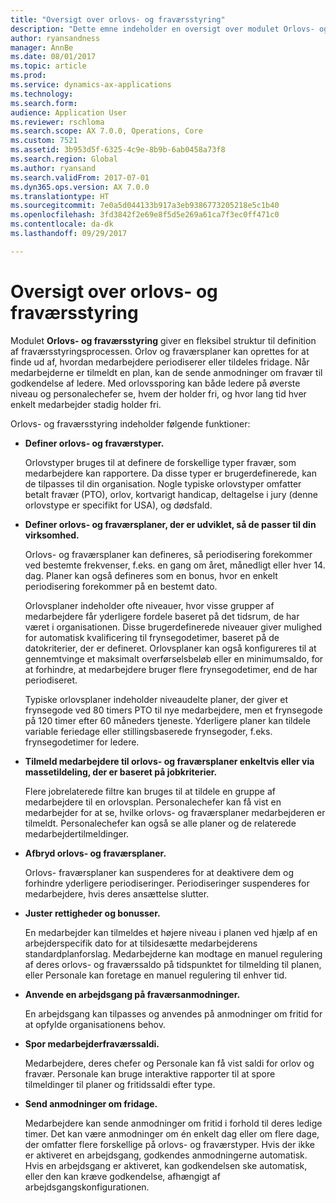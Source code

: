 ```yaml
---
title: "Oversigt over orlovs- og fraværsstyring"
description: "Dette emne indeholder en oversigt over modulet Orlovs- og fraværsstyring. Dette modul giver en fleksibel struktur til definition af fraværsstyringsprocessen. Orlov og fraværsplaner kan oprettes for at finde ud af, hvordan medarbejdere periodiserer eller tildeles fridage."
author: ryansandness
manager: AnnBe
ms.date: 08/01/2017
ms.topic: article
ms.prod: 
ms.service: dynamics-ax-applications
ms.technology: 
ms.search.form: 
audience: Application User
ms.reviewer: rschloma
ms.search.scope: AX 7.0.0, Operations, Core
ms.custom: 7521
ms.assetid: 3b953d5f-6325-4c9e-8b9b-6ab0458a73f8
ms.search.region: Global
ms.author: ryansand
ms.search.validFrom: 2017-07-01
ms.dyn365.ops.version: AX 7.0.0
ms.translationtype: HT
ms.sourcegitcommit: 7e0a5d044133b917a3eb9386773205218e5c1b40
ms.openlocfilehash: 3fd3842f2e69e8f5d5e269a61ca7f3ec0ff471c0
ms.contentlocale: da-dk
ms.lasthandoff: 09/29/2017

---
```

# <a name="leave-and-absence-management-overview"></a>Oversigt over orlovs- og fraværsstyring

Modulet **Orlovs- og fraværsstyring** giver en fleksibel struktur til definition af fraværsstyringsprocessen. Orlov og fraværsplaner kan oprettes for at finde ud af, hvordan medarbejdere periodiserer eller tildeles fridage. Når medarbejderne er tilmeldt en plan, kan de sende anmodninger om fravær til godkendelse af ledere. Med orlovssporing kan både ledere på øverste niveau og personalechefer se, hvem der holder fri, og hvor lang tid hver enkelt medarbejder stadig holder fri.  

Orlovs- og fraværsstyring indeholder følgende funktioner: 

- **Definer orlovs- og fraværstyper.**

    Orlovstyper bruges til at definere de forskellige typer fravær, som medarbejdere kan rapportere. Da disse typer er brugerdefinerede, kan de tilpasses til din organisation. Nogle typiske orlovstyper omfatter betalt fravær (PTO), orlov, kortvarigt handicap, deltagelse i jury (denne orlovstype er specifikt for USA), og dødsfald. 

- **Definer orlovs- og fraværsplaner, der er udviklet, så de passer til din virksomhed.**

    Orlovs- og fraværsplaner kan defineres, så periodisering forekommer ved bestemte frekvenser, f.eks. en gang om året, månedligt eller hver 14. dag. Planer kan også defineres som en bonus, hvor en enkelt periodisering forekommer på en bestemt dato. 

    Orlovsplaner indeholder ofte niveauer, hvor visse grupper af medarbejdere får yderligere fordele baseret på det tidsrum, de har været i organisationen. Disse brugerdefinerede niveauer giver mulighed for automatisk kvalificering til frynsegodetimer, baseret på de datokriterier, der er defineret. Orlovsplaner kan også konfigureres til at gennemtvinge et maksimalt overførselsbeløb eller en minimumsaldo, for at forhindre, at medarbejdere bruger flere frynsegodetimer, end de har periodiseret. 

    Typiske orlovsplaner indeholder niveaudelte planer, der giver et frynsegode ved 80 timers PTO til nye medarbejdere, men et frynsegode på 120 timer efter 60 måneders tjeneste. Yderligere planer kan tildele variable feriedage eller stillingsbaserede frynsegoder, f.eks. frynsegodetimer for ledere.

- **Tilmeld medarbejdere til orlovs- og fraværsplaner enkeltvis eller via massetildeling, der er baseret på jobkriterier.**

    Flere jobrelaterede filtre kan bruges til at tildele en gruppe af medarbejdere til en orlovsplan. Personalechefer kan få vist en medarbejder for at se, hvilke orlovs- og fraværsplaner medarbejderen er tilmeldt. Personalechefer kan også se alle planer og de relaterede medarbejdertilmeldinger.

- **Afbryd orlovs- og fraværsplaner.**

    Orlovs- fraværsplaner kan suspenderes for at deaktivere dem og forhindre yderligere periodiseringer. Periodiseringer suspenderes for medarbejdere, hvis deres ansættelse slutter.  

- **Juster rettigheder og bonusser.**

    En medarbejder kan tilmeldes et højere niveau i planen ved hjælp af en arbejderspecifik dato for at tilsidesætte medarbejderens standardplanforslag. Medarbejderne kan modtage en manuel regulering af deres orlovs- og fraværssaldo på tidspunktet for tilmelding til planen, eller Personale kan foretage en manuel regulering til enhver tid. 

- **Anvende en arbejdsgang på fraværsanmodninger.**

     En arbejdsgang kan tilpasses og anvendes på anmodninger om fritid for at opfylde organisationens behov.  

- **Spor medarbejderfraværssaldi.**

    Medarbejdere, deres chefer og Personale kan få vist saldi for orlov og fravær. Personale kan bruge interaktive rapporter til at spore tilmeldinger til planer og fritidssaldi efter type. 

- **Send anmodninger om fridage.**

    Medarbejdere kan sende anmodninger om fritid i forhold til deres ledige timer. Det kan være anmodninger om én enkelt dag eller om flere dage, der omfatter flere forskellige på orlovs- og fraværstyper. Hvis der ikke er aktiveret en arbejdsgang, godkendes anmodningerne automatisk. Hvis en arbejdsgang er aktiveret, kan godkendelsen ske automatisk, eller den kan kræve godkendelse, afhængigt af arbejdsgangskonfigurationen.


